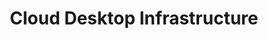 ---
title: Cloud Desktop Infrastructure
slug: cloud-desktop-infrastructure
sections: First steps, Tutorials
order: 12
---